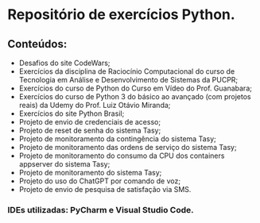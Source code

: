 # Repositório de exercícios Python.

## Conteúdos:

- Desafios do site CodeWars;
- Exercícios da disciplina de Raciocínio Computacional do curso de Tecnologia em Análise e Desenvolvimento de Sistemas da PUCPR;
- Exercícios do curso de Python do Curso em Vídeo do Prof. Guanabara;
- Exercícios do curso de Python 3 do básico ao avançado (com projetos reais) da Udemy do Prof. Luiz Otávio Miranda;
- Exercícios do site Python Brasil;
- Projeto de envio de credenciais de acesso;
- Projeto de reset de senha do sistema Tasy;
- Projeto de monitoramento da contingência do sistema Tasy;
- Projeto de monitoramento das ordens de serviço do sistema Tasy;
- Projeto de monitoramento do consumo da CPU dos containers appserver do sistema Tasy;
- Projeto de monitoramento do sistema Tasy;
- Projeto do uso do ChatGPT por comando de voz;
- Projeto de envio de pesquisa de satisfação via SMS.

### IDEs utilizadas: PyCharm e Visual Studio Code.
